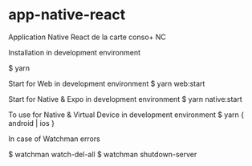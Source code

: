 # app-native-react

Application Native React de la carte conso+ NC

Installation in development environment

$ yarn

Start for Web in development environment
$ yarn web:start

Start for Native & Expo in development environment
$ yarn native:start

To use for Native & Virtual Device in development environment
$ yarn { android | ios }

In case of Watchman errors

$ watchman watch-del-all
$ watchman shutdown-server